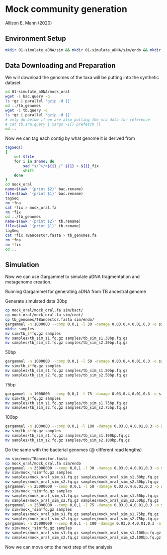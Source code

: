 # Mock community generation

Allison E. Mann (2020)

## Environment Setup

```bash
mkdir 01-simulate_aDNA/sim && mkdir 01-simulate_aDNA/sim/endo && mkdir 01-simulate_aDNA/sim/cont && mkdir 01-simulate_aDNA/sim/bact
```

## Data Downloading and Preparation

We will download the genomes of the taxa will be putting into the synthetic
dataset.

```bash
cd 01-simulate_aDNA/mock_oral
wget -i bac.query -q
ls *gz | parallel 'gzip -d {}' 
cd ../tb_genomes
wget -i tb.query -q 
ls *gz | parallel 'gzip -d {}' 
# only do below if we are also pulling the sra data for reference
# cat tb.sra.query | xargs -I{} prefetch {}
cd ..
```

Now we can tag each contig by what genome it is derived from

```bash
tagSeq()
{
    set $file
    for i in $name; do
        sed "s/^>/>${i}_/" ${1} > ${1}_fix
        shift
    done
}
cd mock_oral 
name=$(awk '{print $2}' bac.rename)
file=$(awk '{print $1}' bac.rename)
tagSeq
rm *fna
cat *fix > mock_oral.fa
rm *fix
cd ../tb_genomes
name=$(awk '{print $2}' tb.rename)
file=$(awk '{print $1}' tb.rename)
tagSeq
cat *fix TBancestor.fasta > tb_genomes.fa
rm *fna
rm *fix
cd ..
```

## Simulation

Now we can use Gargammel to simulate aDNA fragmentation and metagenome creation.

Running Gargammel for generating aDNA from TB ancestral genome

Generate simulated data 30bp

```bash
cp mock_oral/mock_oral.fa sim/bact/
cp mock_oral/mock_oral.fa sim/cont/
cp tb_genomes/TBancestor.fasta sim/endo/
gargammel -n 1000000 --comp 0,0,1 -l 30 -damage 0.03,0.4,0.01,0.3 -o sim/tb_sim sim
mkdir samples
mv sim/tb_s*fq.gz samples
mv samples/tb_sim_s1.fq.gz samples/tb_sim_s1.30bp.fq.gz
mv samples/tb_sim_s2.fq.gz samples/tb_sim_s2.30bp.fq.gz
```

50bp

```bash
gargammel -n 1000000 --comp 0,0,1 -l 50 -damage 0.03,0.4,0.01,0.3 -o sim/tb_sim sim
mv sim/tb_s*fq.gz samples
mv samples/tb_sim_s1.fq.gz samples/tb_sim_s1.50bp.fq.gz
mv samples/tb_sim_s2.fq.gz samples/tb_sim_s2.50bp.fq.gz
```

75bp

```bash
gargammel -n 1000000 --comp 0,0,1 -l 75 -damage 0.03,0.4,0.01,0.3 -o sim/tb_sim sim
mv sim/tb_s*fq.gz samples
mv samples/tb_sim_s1.fq.gz samples/tb_sim_s1.75bp.fq.gz
mv samples/tb_sim_s2.fq.gz samples/tb_sim_s2.75bp.fq.gz
```

100bp

```bash
gargammel -n 1000000 --comp 0,0,1 -l 100 -damage 0.03,0.4,0.01,0.3 -o sim/tb_sim sim
mv sim/tb_s*fq.gz samples
mv samples/tb_sim_s1.fq.gz samples/tb_sim_s1.100bp.fq.gz
mv samples/tb_sim_s2.fq.gz samples/tb_sim_s2.100bp.fq.gz
```

Do the same with the bacterial genomes (@ different read lengths)

```bash
rm sim/endo/TBancestor.fasta
cp mock_oral/mock_oral.fa sim/endo
gargammel -n 25000000 --comp 0,0,1 -l 30 -damage 0.03,0.4,0.01,0.3 -o sim/mock_oral_sim sim
mv sim/mock_*sim*fq.gz samples
mv samples/mock_oral_sim_s1.fq.gz samples/mock_oral_sim_s1.30bp.fq.gz
mv samples/mock_oral_sim_s2.fq.gz samples/mock_oral_sim_s2.30bp.fq.gz
gargammel -n 25000000 --comp 0,0,1 -l 50 -damage 0.03,0.4,0.01,0.3 -o sim/mock_oral_sim sim
mv sim/mock_*sim*fq.gz samples
mv samples/mock_oral_sim_s1.fq.gz samples/mock_oral_sim_s1.50bp.fq.gz
mv samples/mock_oral_sim_s2.fq.gz samples/mock_oral_sim_s2.50bp.fq.gz
gargammel -n 25000000 --comp 0,0,1 -l 75 -damage 0.03,0.4,0.01,0.3 -o sim/mock_oral_sim sim
mv sim/mock_*sim*fq.gz samples
mv samples/mock_oral_sim_s1.fq.gz samples/mock_oral_sim_s1.75bp.fq.gz
mv samples/mock_oral_sim_s2.fq.gz samples/mock_oral_sim_s2.75bp.fq.gz
gargammel -n 25000000 --comp 0,0,1 -l 100 -damage 0.03,0.4,0.01,0.3 -o sim/mock_oral_sim sim
mv sim/mock_*sim*fq.gz samples
mv samples/mock_oral_sim_s1.fq.gz samples/mock_oral_sim_s1.100bp.fq.gz
mv samples/mock_oral_sim_s2.fq.gz samples/mock_oral_sim_s2.100bp.fq.gz
```

Now we can move onto the next step of the analysis
